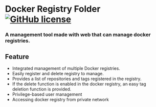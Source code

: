 # Docker Registry Folder [![GitHub license](https://img.shields.io/badge/license-MIT-blue.svg)](https://github.com/facebook/react/blob/main/LICENSE)

### A management tool made with web that can manage docker registries.

## Feature

- Integrated management of multiple Docker registries.
- Easily register and delete registry to manage.
- Provides a list of repositories and tags registered in the registry.
- If the delete function is enabled in the docker registry, an easy tag deletion function is provided.
- Privilege-based user management
- Accessing docker registry from private network
